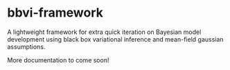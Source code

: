 # bbvi-framework
A lightweight framework for extra quick iteration on Bayesian model development using black box variational inference and mean-field gaussian assumptions. 

More documentation to come soon!
